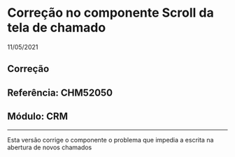 # Correção no componente Scroll da tela de chamado
11/05/2021
## Correção
## Referência: CHM52050
## Módulo: CRM
***

Esta versão corrige o componente o problema que impedia a escrita na abertura de novos chamados